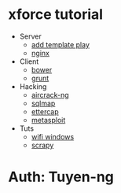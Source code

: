 # xforce tutorial

* Server
  * [add template play](./add_template_play)
  * [nginx](./nginx)
* Client
  * [bower](./bower_tutorial)
  * [grunt](./grunt_tutorial)
* Hacking
  * [aircrack-ng](./hack_wifi)
  * [sqlmap](./hack_sql_injection)
  * [ettercap](./hack_dns)
  * [metasploit](./hack_metasploit)
* Tuts
  * [wifi windows](./windown_open_wifi)
  * [scrapy](./crawlData)

# Auth: Tuyen-ng
